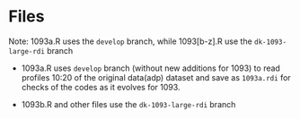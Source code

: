 # Files


Note: 1093a.R uses the `develop` branch, while 1093[b-z].R use the
`dk-1093-large-rdi` branch


* 1093a.R uses `develop` branch (without new additions for 1093) to read
  profiles 10:20 of the original data(adp) dataset and save as `1093a.rdi` for
checks of the codes as it evolves for 1093.

* 1093b.R and other files use the `dk-1093-large-rdi` branch
